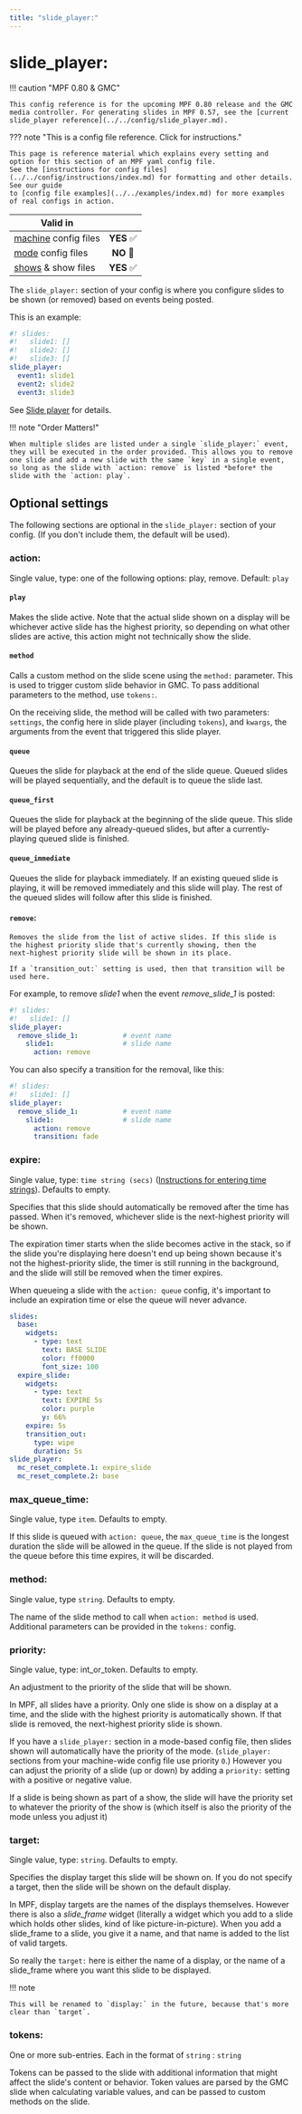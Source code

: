```yaml
---
title: "slide_player:"
---
```


# slide_player:

!!! caution "MPF 0.80 & GMC"

    This config reference is for the upcoming MPF 0.80 release and the GMC media controller. For generating slides in MPF 0.57, see the [current slide_player reference](../../config/slide_player.md).

<!-- --8<-- "config_section.md" # The note below is duplicate to the include, but the link paths are different so the include does not work-->
??? note "This is a config file reference. Click for instructions."

    This page is reference material which explains every setting and option for this section of an MPF yaml config file.
    See the [instructions for config files](../../config/instructions/index.md) for formatting and other details. See our guide
    to [config file examples](../../examples/index.md) for more examples of real configs in action.

| Valid in | |
|-----|:----:|
|[machine](../../config/instructions/machine_config.md) config files |**YES** :white_check_mark:|
|[mode](../../config/instructions/mode_config.md) config files|**NO** :no_entry_sign:|
|[shows](../../shows/index.md) & show files|**YES** :white_check_mark:|

The `slide_player:` section of your config is where you configure slides
to be shown (or removed) based on events being posted.

This is an example:

``` yaml
#! slides:
#!   slide1: []
#!   slide2: []
#!   slide3: []
slide_player:
  event1: slide1
  event2: slide2
  event3: slide3
```

See [Slide player](../../config_players/slide_player.md) for
details.

!!! note "Order Matters!"

    When multiple slides are listed under a single `slide_player:` event, they will be executed in the order provided. This allows you to remove one slide and add a new slide with the same `key` in a single event, so long as the slide with `action: remove` is listed *before* the slide with the `action: play`.


## Optional settings

The following sections are optional in the `slide_player:` section of
your config. (If you don't include them, the default will be used).

### action:

Single value, type: one of the following options: play, remove. Default:
`play`

#### `play`

Makes the slide active. Note that the actual slide shown on a
display will be whichever active slide has the highest priority, so
depending on what other slides are active, this action might not
technically show the slide.

#### `method`

Calls a custom method on the slide scene using the `method:` parameter. This is used to trigger custom slide behavior in GMC. To pass additional parameters to the method, use `tokens:`.

On the receiving slide, the method will be called with two parameters: `settings`, the config here in slide player (including `tokens`), and `kwargs`, the arguments from the event that triggered this slide player.

#### `queue`

Queues the slide for playback at the end of the slide queue. Queued slides will be played sequentially, and the default is to queue the slide last.

#### `queue_first`

Queues the slide for playback at the beginning of the slide queue. This slide will be played before any already-queued slides, but after a currently-playing queued slide is finished.

#### `queue_immediate`

Queues the slide for playback immediately. If an existing queued slide is playing, it will be removed immediately and this slide will play. The rest of the queued slides will follow after this slide is finished.

#### `remove`:

    Removes the slide from the list of active slides. If this slide is
    the highest priority slide that's currently showing, then the
    next-highest priority slide will be shown in its place.

    If a `transition_out:` setting is used, then that transition will be
    used here.

For example, to remove *slide1* when the event *remove_slide_1* is posted:

``` yaml
#! slides:
#!   slide1: []
slide_player:
  remove_slide_1:           # event name
    slide1:                 # slide name
      action: remove
```

You can also specify a transition for the removal, like this:

``` yaml
#! slides:
#!   slide1: []
slide_player:
  remove_slide_1:           # event name
    slide1:                 # slide name
      action: remove
      transition: fade
```

### expire:

Single value, type: `time string (secs)`
([Instructions for entering time strings](../../config/instructions/time_strings.md)). Defaults to empty.

Specifies that this slide should automatically be removed after the time
has passed. When it's removed, whichever slide is the next-highest
priority will be shown.

The expiration timer starts when the slide becomes active in the stack, so if the slide you're displaying here doesn't end up being shown because it's not the
highest-priority slide, the timer is still running in the background,
and the slide will still be removed when the timer expires.

When queueing a slide with the `action: queue` config, it's important to include an expiration time or else the queue will never advance.


``` yaml
slides:
  base:
    widgets:
      - type: text
        text: BASE SLIDE
        color: ff0000
        font_size: 100
  expire_slide:
    widgets:
      - type: text
        text: EXPIRE 5s
        color: purple
        y: 66%
    expire: 5s
    transition_out:
      type: wipe
      duration: 5s
slide_player:
  mc_reset_complete.1: expire_slide
  mc_reset_complete.2: base
```

### max_queue_time:

Single value, type `item`. Defaults to empty.

If this slide is queued with `action: queue`, the `max_queue_time` is the longest duration the slide will be allowed in the queue. If the slide is not played from the queue before this time expires, it will be discarded.

### method:

Single value, type `string`. Defaults to empty.

The name of the slide method to call when `action: method` is used. Additional parameters can be provided in the `tokens:` config.

### priority:

Single value, type: int_or_token. Defaults to empty.

An adjustment to the priority of the slide that will be shown.

In MPF, all slides have a priority. Only one slide is show on a display
at a time, and the slide with the highest priority is automatically
shown. If that slide is removed, the next-highest priority slide is
shown.

If you have a `slide_player:` section in a mode-based config file, then
slides shown will automatically have the priority of the mode.
(`slide_player:` sections from your machine-wide config file use
priority `0`.) However you can adjust the priority of a slide (up or
down) by adding a `priority:` setting with a positive or negative value.

If a slide is being shown as part of a show, the slide will have the
priority set to whatever the priority of the show is (which itself is
also the priority of the mode unless you adjust it)

### target:

Single value, type: `string`. Defaults to empty.

Specifies the display target this slide will be shown on. If you do not
specify a target, then the slide will be shown on the default display.

In MPF, display targets are the names of the displays themselves.
However there is also a *slide_frame* widget (literally a widget which
you add to a slide which holds other slides, kind of like
picture-in-picture). When you add a slide_frame to a slide, you give it
a name, and that name is added to the list of valid targets.

So really the `target:` here is either the name of a display, or the
name of a slide_frame where you want this slide to be displayed.

!!! note

    This will be renamed to `display:` in the future, because that's more clear than `target`.

### tokens:

One or more sub-entries. Each in the format of `string` : `string`

Tokens can be passed to the slide with additional information that might affect the slide's content or behavior. Token values are parsed by the GMC slide when calculating variable values, and can be passed to custom methods on the slide.

